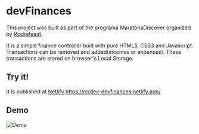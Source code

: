 # devFinances
This project was built as part of the programa MaratonaDiscover organized by [Rocketseat](https://rocketseat.com.br/).

It is a simple finance controller built with pure HTML5, CSS3 and Javascript.  
Transactions can be removed and added(incomes or expenses). These transactions are stored on browser's Local Storage.

## Try it!
It is published at [Netlify](https://www.netlify.com/)
https://rcrdev-devfinances.netlify.app/  

## Demo
![Demo](https://github.com/romeucr/devFinances/blob/main/assets/devfinances-demo.gif)  




